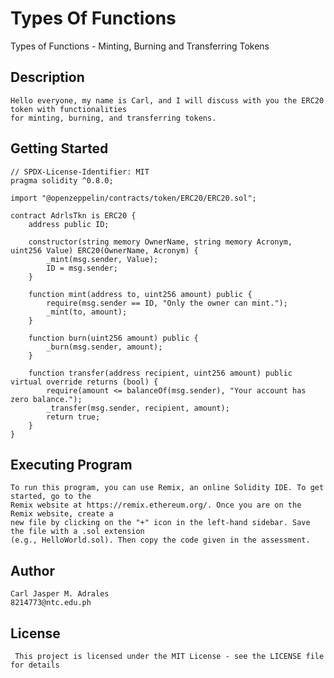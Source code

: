 # Types Of Functions
  Types of Functions - Minting, Burning and Transferring Tokens

## Description
    Hello everyone, my name is Carl, and I will discuss with you the ERC20 token with functionalities 
    for minting, burning, and transferring tokens.
    
## Getting Started
```
// SPDX-License-Identifier: MIT
pragma solidity ^0.8.0;

import "@openzeppelin/contracts/token/ERC20/ERC20.sol";

contract AdrlsTkn is ERC20 {
    address public ID;

    constructor(string memory OwnerName, string memory Acronym, uint256 Value) ERC20(OwnerName, Acronym) {
        _mint(msg.sender, Value);
        ID = msg.sender;
    }

    function mint(address to, uint256 amount) public {
        require(msg.sender == ID, "Only the owner can mint.");
        _mint(to, amount);
    }

    function burn(uint256 amount) public {
        _burn(msg.sender, amount);
    }

    function transfer(address recipient, uint256 amount) public virtual override returns (bool) {
        require(amount <= balanceOf(msg.sender), "Your account has zero balance.");
        _transfer(msg.sender, recipient, amount);
        return true;
    }
}
```
## Executing Program 
    To run this program, you can use Remix, an online Solidity IDE. To get started, go to the 
    Remix website at https://remix.ethereum.org/. Once you are on the Remix website, create a 
    new file by clicking on the "+" icon in the left-hand sidebar. Save the file with a .sol extension 
    (e.g., HelloWorld.sol). Then copy the code given in the assessment.

## Author 
    Carl Jasper M. Adrales
    8214773@ntc.edu.ph

## License
     This project is licensed under the MIT License - see the LICENSE file for details


